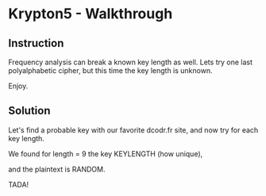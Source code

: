 # Krypton5 - Walkthrough

## Instruction
Frequency analysis can break a known key length as well.  Lets try one
last polyalphabetic cipher, but this time the key length is unknown.


Enjoy.

## Solution

Let's find a probable key with our favorite dcodr.fr site,
and now try for each key length.

We found for length = 9 the key KEYLENGTH (how unique),

and the plaintext is RANDOM.

TADA!